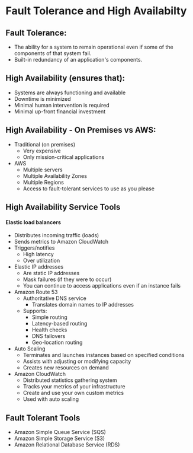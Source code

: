 # Fault Tolerance and High Availabilty

## Fault Tolerance:
* The ability for a system to remain operational even if some of the
  components of that system fail.
* Built-in redundancy of an application's components.

## High Availability (ensures that):
* Systems are always functioning and available
* Downtime is minimized
* Minimal human intervention is required
* Minimal up-front financial investment

## High Availability - On Premises vs AWS:
* Traditional (on premises)
  * Very expensive
  * Only mission-critical applications
* AWS
  * Multiple servers
  * Multiple Availability Zones
  * Multiple Regions
  * Access to fault-tolerant services to use as you please

## High Availability Service Tools
#### Elastic load balancers
  * Distributes incoming traffic (loads)
  * Sends metrics to Amazon CloudWatch
  * Triggers/notifies
    * High latency
    * Over utilization
* Elastic IP addresses
  * Are static IP addresses
  * Mask failures (if they were to occur)
  * You can continue to access applications even if an instance fails
* Amazon Route 53
  * Authoritative DNS service
    * Translates domain names to IP addresses
  * Supports:
    * Simple routing
    * Latency-based routing
    * Health checks
    * DNS failovers
    * Geo-location routing
* Auto Scaling
  * Terminates and launches instances based on specified conditions
  * Assists with adjusting or modifying capacity
  * Creates new resources on demand
* Amazon CloudWatch
  * Distributed statistics gathering system
  * Tracks your metrics of your infrastructure
  * Create and use your own custom metrics
  * Used with auto scaling

## Fault Tolerant Tools
* Amazon Simple Queue Service (SQS)
* Amazon Simple Storage Service (S3)
* Amazon Relational Database Service (RDS)

